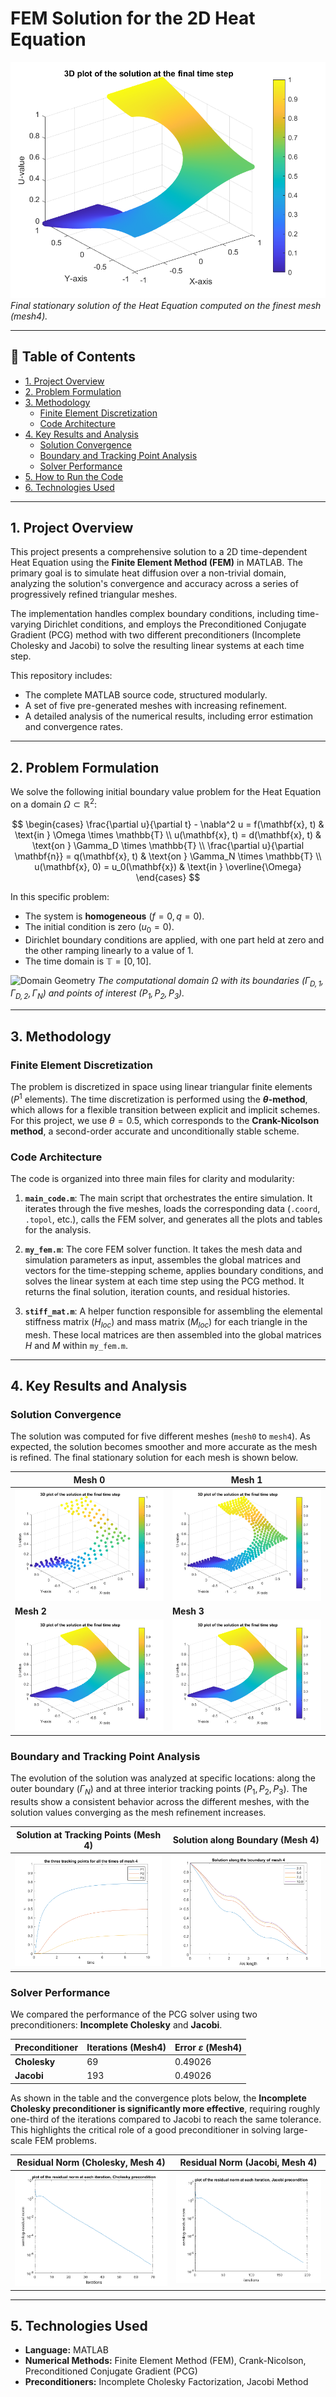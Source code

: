 # FEM Solution for the 2D Heat Equation

![Stationary Solution on Mesh 4](figure/u_chol_mesh4.png)
*Final stationary solution of the Heat Equation computed on the finest mesh (mesh4).*

---

## 📖 Table of Contents

-   [1. Project Overview](#1-project-overview)
-   [2. Problem Formulation](#2-problem-formulation)
-   [3. Methodology](#3-methodology)
    -   [Finite Element Discretization](#finite-element-discretization)
    -   [Code Architecture](#code-architecture)
-   [4. Key Results and Analysis](#4-key-results-and-analysis)
    -   [Solution Convergence](#solution-convergence)
    -   [Boundary and Tracking Point Analysis](#boundary-and-tracking-point-analysis)
    -   [Solver Performance](#solver-performance)
-   [5. How to Run the Code](#5-how-to-run-the-code)
-   [6. Technologies Used](#6-technologies-used)

---

## 1. Project Overview

This project presents a comprehensive solution to a 2D time-dependent Heat Equation using the **Finite Element Method (FEM)** in MATLAB. The primary goal is to simulate heat diffusion over a non-trivial domain, analyzing the solution's convergence and accuracy across a series of progressively refined triangular meshes.

The implementation handles complex boundary conditions, including time-varying Dirichlet conditions, and employs the Preconditioned Conjugate Gradient (PCG) method with two different preconditioners (Incomplete Cholesky and Jacobi) to solve the resulting linear systems at each time step.

This repository includes:
-   The complete MATLAB source code, structured modularly.
-   A set of five pre-generated meshes with increasing refinement.
-   A detailed analysis of the numerical results, including error estimation and convergence rates.

---

## 2. Problem Formulation

We solve the following initial boundary value problem for the Heat Equation on a domain $\Omega \subset \mathbb{R}^2$:

$$
\begin{cases}
    \frac{\partial u}{\partial t} - \nabla^2 u = f(\mathbf{x}, t) & \text{in } \Omega \times \mathbb{T} \\
    u(\mathbf{x}, t) = d(\mathbf{x}, t) & \text{on } \Gamma_D \times \mathbb{T} \\
    \frac{\partial u}{\partial \mathbf{n}} = q(\mathbf{x}, t) & \text{on } \Gamma_N \times \mathbb{T} \\
    u(\mathbf{x}, 0) = u_0(\mathbf{x}) & \text{in } \overline{\Omega}
\end{cases}
$$

In this specific problem:
-   The system is **homogeneous** ($f=0, q=0$).
-   The initial condition is zero ($u_0=0$).
-   Dirichlet boundary conditions are applied, with one part held at zero and the other ramping linearly to a value of 1.
-   The time domain is $\mathbb{T} = [0, 10]$.

![Domain Geometry](figure/domain.png)
*The computational domain $\Omega$ with its boundaries ($\Gamma_{D,1}, \Gamma_{D,2}, \Gamma_N$) and points of interest ($P_1, P_2, P_3$).*

---

## 3. Methodology

### Finite Element Discretization

The problem is discretized in space using linear triangular finite elements ($P^1$ elements). The time discretization is performed using the **$\theta$-method**, which allows for a flexible transition between explicit and implicit schemes. For this project, we use $\theta = 0.5$, which corresponds to the **Crank-Nicolson method**, a second-order accurate and unconditionally stable scheme.

### Code Architecture

The code is organized into three main files for clarity and modularity:

1.  **`main_code.m`**: The main script that orchestrates the entire simulation. It iterates through the five meshes, loads the corresponding data (`.coord`, `.topol`, etc.), calls the FEM solver, and generates all the plots and tables for the analysis.

2.  **`my_fem.m`**: The core FEM solver function. It takes the mesh data and simulation parameters as input, assembles the global matrices and vectors for the time-stepping scheme, applies boundary conditions, and solves the linear system at each time step using the PCG method. It returns the final solution, iteration counts, and residual histories.

3.  **`stiff_mat.m`**: A helper function responsible for assembling the elemental stiffness matrix ($H_{loc}$) and mass matrix ($M_{loc}$) for each triangle in the mesh. These local matrices are then assembled into the global matrices $H$ and $M$ within `my_fem.m`.

---

## 4. Key Results and Analysis

### Solution Convergence

The solution was computed for five different meshes (`mesh0` to `mesh4`). As expected, the solution becomes smoother and more accurate as the mesh is refined. The final stationary solution for each mesh is shown below.

| Mesh 0                                 | Mesh 1                                 |
| -------------------------------------- | -------------------------------------- |
| ![Sol Mesh 0](figure/u_chol_mesh0.png) | ![Sol Mesh 1](figure/u_chol_mesh1.png) |
| **Mesh 2**                             | **Mesh 3**                             |
| ![Sol Mesh 2](figure/u_chol_mesh2.png) | ![Sol Mesh 3](figure/u_chol_mesh3.png) |

### Boundary and Tracking Point Analysis

The evolution of the solution was analyzed at specific locations: along the outer boundary ($\Gamma_N$) and at three interior tracking points ($P_1, P_2, P_3$). The results show a consistent behavior across the different meshes, with the solution values converging as the mesh refinement increases.

| Solution at Tracking Points (Mesh 4)           | Solution along Boundary (Mesh 4)                 |
| ---------------------------------------------- | ------------------------------------------------ |
| ![Track Mesh 4](figure/track_chol_mesh4.png) | ![Trace Mesh 4](figure/trace_u_chol_mesh4.png) |

### Solver Performance

We compared the performance of the PCG solver using two preconditioners: **Incomplete Cholesky** and **Jacobi**.

| Preconditioner | Iterations (Mesh4) | Error $\varepsilon$ (Mesh4) |
| :--------------- | :------------------- | :---------------------------- |
| **Cholesky**     | 69                   | 0.49026                       |
| **Jacobi**       | 193                  | 0.49026                       |

As shown in the table and the convergence plots below, the **Incomplete Cholesky preconditioner is significantly more effective**, requiring roughly one-third of the iterations compared to Jacobi to reach the same tolerance. This highlights the critical role of a good preconditioner in solving large-scale FEM problems.

| Residual Norm (Cholesky, Mesh 4)                                   | Residual Norm (Jacobi, Mesh 4)                                   |
| ------------------------------------------------------------------ | ---------------------------------------------------------------- |
| ![Res Chol Mesh 4](figure/Semilog_Residual_chol_mesh4.png) | ![Res Jac Mesh 4](figure/Semilog_Residual_jac_mesh4.png) |

---

## 5. Technologies Used

-   **Language:** MATLAB
-   **Numerical Methods:** Finite Element Method (FEM), Crank-Nicolson, Preconditioned Conjugate Gradient (PCG)
-   **Preconditioners:** Incomplete Cholesky Factorization, Jacobi Method
